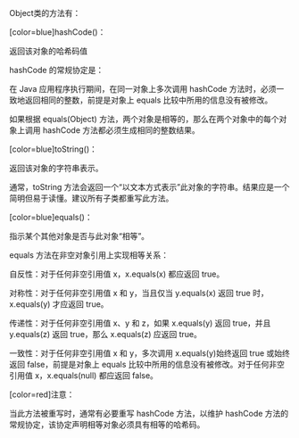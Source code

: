 Object类的方法有：
[color=blue]hashCode()：
返回该对象的哈希码值
hashCode 的常规协定是： 
在 Java 应用程序执行期间，在同一对象上多次调用 hashCode 方法时，必须一致地返回相同的整数，前提是对象上 equals 比较中所用的信息没有被修改。
如果根据 equals(Object) 方法，两个对象是相等的，那么在两个对象中的每个对象上调用 hashCode 方法都必须生成相同的整数结果。 
[color=blue]toString()：
返回该对象的字符串表示。
通常，toString 方法会返回一个“以文本方式表示”此对象的字符串。结果应是一个简明但易于读懂。建议所有子类都重写此方法。
[color=blue]equals()：
指示某个其他对象是否与此对象“相等”。 
equals 方法在非空对象引用上实现相等关系： 
自反性：对于任何非空引用值 x，x.equals(x) 都应返回 true。 
对称性：对于任何非空引用值 x 和 y，当且仅当 y.equals(x) 返回 true 时，x.equals(y) 才应返回 true。 
传递性：对于任何非空引用值 x、y 和 z，如果 x.equals(y) 返回 true，并且 y.equals(z) 返回 true，那么 x.equals(z) 应返回 true。 
一致性：对于任何非空引用值 x 和 y，多次调用 x.equals(y)始终返回 true 或始终返回 false，前提是对象上 equals 比较中所用的信息没有被修改。对于任何非空引用值 x，x.equals(null) 都应返回 false。 
[color=red]注意：
当此方法被重写时，通常有必要重写 hashCode 方法，以维护 hashCode 方法的常规协定，该协定声明相等对象必须具有相等的哈希码。